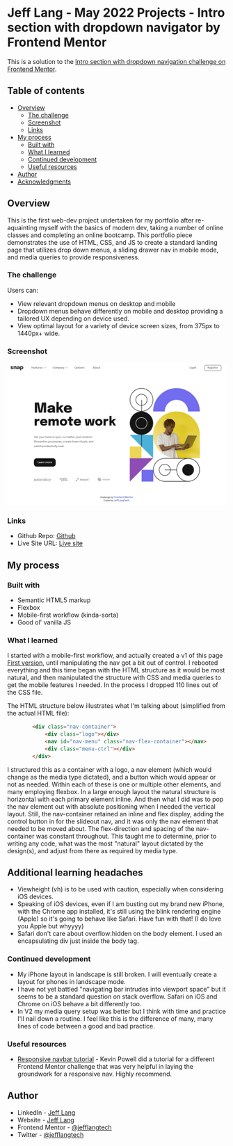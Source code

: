 # Jeff Lang - May 2022 Projects - Intro section with dropdown navigator by Frontend Mentor

This is a solution to the [Intro section with dropdown navigation challenge on Frontend Mentor](https://www.frontendmentor.io/challenges/intro-section-with-dropdown-navigation-ryaPetHE5). 

## Table of contents

- [Overview](#overview)
  - [The challenge](#the-challenge)
  - [Screenshot](#screenshot)
  - [Links](#links)
- [My process](#my-process)
  - [Built with](#built-with)
  - [What I learned](#what-i-learned)
  - [Continued development](#continued-development)
  - [Useful resources](#useful-resources)
- [Author](#author)
- [Acknowledgments](#acknowledgments)

## Overview

This is the first web-dev project undertaken for my portfolio after re-aquainting myself with the basics of modern dev, taking a number of online classes and completing an online bootcamp. This portfolio piece demonstrates the use of HTML, CSS, and JS to create a standard landing page that utilizes drop down menus, a sliding drawer nav in mobile mode, and media queries to provide responsiveness.

### The challenge

Users can:

- View relevant dropdown menus on desktop and mobile
- Dropdown menus behave differently on mobile and desktop providing a tailored UX depending on device used.
- View optimal layout for a variety of device screen sizes, from 375px to 1440px+ wide.

### Screenshot

![Design preview for the Intro section with dropdown navigation coding challenge](images/desktop_preview.png)

### Links

- Github Repo: [Github](https://github.com/jefflangtech/intro-section)
- Live Site URL: [Live site](https://jefflangtech.github.io/intro-section/index.html)

## My process

### Built with

- Semantic HTML5 markup
- Flexbox
- Mobile-first workflow (kinda-sorta)
- Good ol' vanilla JS

### What I learned

I started with a mobile-first workflow, and actually created a v1 of this page [First version](https://jefflangtech.github.io/intro-section/index-v1.html), until manipulating the nav got a bit out of control. I rebooted everything and this time began with the HTML structure as it would be most natural, and then manipulated the structure with CSS and media queries to get the mobile features I needed. In the process I dropped 110 lines out of the CSS file.

The HTML structure below illustrates what I'm talking about (simplified from the actual HTML file):

```html
        <div class="nav-container">
            <div class="logo"></div>
            <nav id="nav-menu" class="nav-flex-container"></nav>
            <div class="menu-ctrl"></div>
        </div>
```

I structured this as a container with a logo, a nav element (which would change as the media type dictated), and a button which would appear or not as needed. Within each of these is one or multiple other elements, and many employing flexbox. In a large enough layout the natural structure is horizontal with each primary element inline. And then what I did was to pop the nav element out with absolute positioning when I needed the vertical layout. Still, the nav-container retained an inline and flex display, adding the control button in for the slideout nav, and it was only the nav element that needed to be moved about. The flex-direction and spacing of the nav-container was constant throughout. This taught me to determine, prior to writing any code, what was the most "natural" layout dictated by the design(s), and adjust from there as required by media type.

## Additional learning headaches

- Viewheight (vh) is to be used with caution, especially when considering iOS devices. 
- Speaking of iOS devices, even if I am busting out my brand new iPhone, with the Chrome app installed, it's still using the blink rendering engine (Apple) so it's going to behave like Safari. Have fun with that! (I do love you Apple but whyyyy)
- Safari don't care about overflow:hidden on the body element. I used an encapsulating div just inside the body tag.

### Continued development

- My iPhone layout in landscape is still broken. I will eventually create a layout for phones in landscape mode.
- I have not yet battled "navigating bar intrudes into viewport space" but it seems to be a standard question on stack overflow. Safari on iOS and Chrome on iOS behave a bit differently too.
- In V2 my media query setup was better but I think with time and practice I'll nail down a routine. I feel like this is the difference of many, many lines of code between a good and bad practice.

### Useful resources

- [Responsive navbar tutorial](https://youtu.be/HbBMp6yUXO0) - Kevin Powell did a tutorial for a different Frontend Mentor challenge that was very helpful in laying the groundwork for a responsive nav. Highly recommend.

## Author

- LinkedIn - [Jeff Lang](https://www.linkedin.com/in/jeff-lang-a28b4288/)
- Website - [Jeff Lang](https://jefflangtech.github.io/)
- Frontend Mentor - [@jefflangtech](https://www.frontendmentor.io/profile/jefflangtech)
- Twitter - [@jefflangtech](https://twitter.com/jefflangtech)
